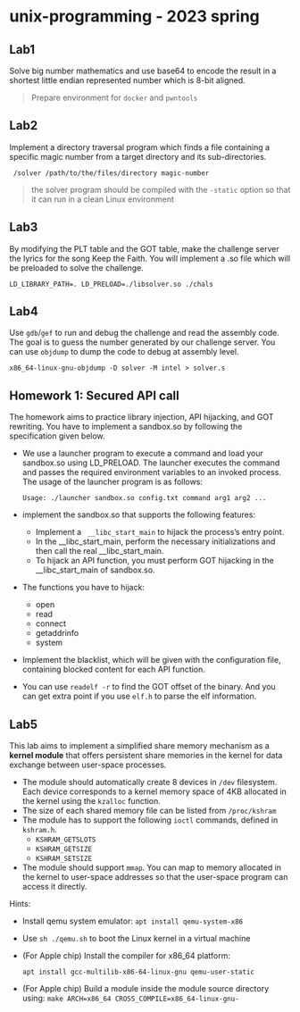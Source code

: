 # unix-programming - 2023 spring
## Lab1
Solve big number mathematics and use base64 to encode the result in a shortest little endian represented number which is 8-bit aligned.
> Prepare environment for `docker` and `pwntools`

## Lab2
Implement a directory traversal program which finds a file containing a specific magic number from a target directory and its sub-directories.

` /solver /path/to/the/files/directory magic-number`

> the solver program should be compiled with the `-static` option so that it can run in a clean Linux environment

## Lab3
By modifying the PLT table and the GOT table, make the challenge server the lyrics for the song Keep the Faith. You will implement a .so file which will be preloaded to solve the challenge.

`LD_LIBRARY_PATH=. LD_PRELOAD=./libsolver.so ./chals`

## Lab4
Use `gdb`/`gef` to run and debug the challenge and read the assembly code. The goal is to guess the number generated by our challenge server.
You can use `objdump` to dump the code to debug at assembly level.

```x86_64-linux-gnu-objdump -D solver -M intel > solver.s```

## Homework 1: Secured API call
The homework aims to practice library injection, API hijacking, and GOT rewriting. You have to implement a sandbox.so by following the specification given below.
- We use a launcher program to execute a command and load your sandbox.so using LD_PRELOAD. The launcher executes the command and passes the required environment variables to an invoked process. The usage of the launcher program is as follows:

    ```Usage: ./launcher sandbox.so config.txt command arg1 arg2 ...```
- implement the sandbox.so that supports the following features:
    - Implement a ` __libc_start_main` to hijack the process’s entry point.
    - In the __libc_start_main, perform the necessary initializations and then call the real __libc_start_main.
    - To hijack an API function, you must perform GOT hijacking in the __libc_start_main of sandbox.so. 
- The functions you have to hijack:
    - open
    - read
    - connect
    - getaddrinfo
    - system
- Implement the blacklist, which will be given with the configuration file, containing blocked content for each API function.
- You can use `readelf -r` to find the GOT offset of the binary. And you can get extra point if you use `elf.h` to parse the elf information.

## Lab5
This lab aims to implement a simplified share memory mechanism as a **kernel module** that offers persistent share memories in the kernel for data exchange between user-space processes.
- The module should automatically create 8 devices in `/dev` filesystem. Each device corresponds to a kernel memory space of 4KB allocated in the kernel using the `kzalloc` function.
- The size of each shared memory file can be listed from `/proc/kshram`
- The module has to support the following `ioctl` commands, defined in` kshram.h`.
    - `KSHRAM_GETSLOTS`
    - `KSHRAM_GETSIZE`
    - `KSHRAM_SETSIZE`
- The module should support `mmap`. You can map to memory allocated in the kernel to user-space addresses so that the user-space program can access it directly.

Hints:
- Install qemu system emulator:
    ```apt install qemu-system-x86```
- Use `sh ./qemu.sh` to boot the Linux kernel in a virtual machine
- (For Apple chip) Install the compiler for x86_64 platform:

    ```apt install gcc-multilib-x86-64-linux-gnu qemu-user-static```
- (For Apple chip) Build a module inside the module source directory using:
    ```make ARCH=x86_64 CROSS_COMPILE=x86_64-linux-gnu-```